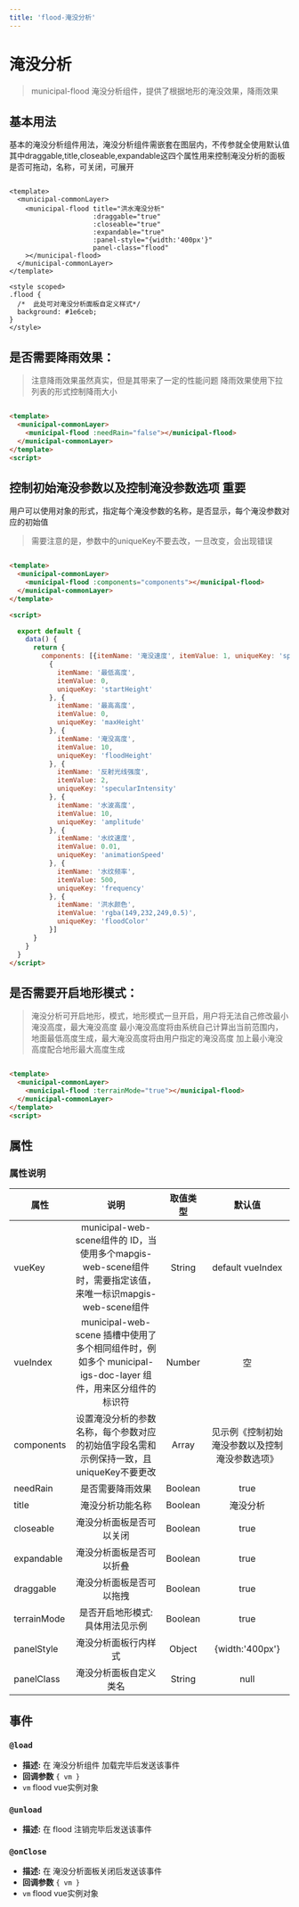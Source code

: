 ```yaml
---
title: 'flood-淹没分析'
---
```


# 淹没分析

> municipal-flood 淹没分析组件，提供了根据地形的淹没效果，降雨效果

## 基本用法

基本的淹没分析组件用法，淹没分析组件需嵌套在图层内，不传参就全使用默认值 其中draggable,title,closeable,expandable这四个属性用来控制淹没分析的面板是否可拖动，名称，可关闭，可展开

```vue

<template>
  <municipal-commonLayer>
    <municipal-flood title="洪水淹没分析"
                     :draggable="true"
                     :closeable="true"
                     :expandable="true"
                     :panel-style="{width:'400px'}"
                     panel-class="flood"
    ></municipal-flood>
  </municipal-commonLayer>
</template>

<style scoped>
.flood {
  /*  此处可对淹没分析面板自定义样式*/
  background: #1e6ceb;
}
</style>
```

## 是否需要降雨效果：

> 注意降雨效果虽然真实，但是其带来了一定的性能问题
> 降雨效果使用下拉列表的形式控制降雨大小

```html

<template>
  <municipal-commonLayer>
    <municipal-flood :needRain="false"></municipal-flood>
  </municipal-commonLayer>
</template>
<script>
```

## 控制初始淹没参数以及控制淹没参数选项 重要

用户可以使用对象的形式，指定每个淹没参数的名称，是否显示，每个淹没参数对应的初始值
> 需要注意的是，参数中的uniqueKey不要去改，一旦改变，会出现错误

```html

<template>
  <municipal-commonLayer>
    <municipal-flood :components="components"></municipal-flood>
  </municipal-commonLayer>
</template>

<script>

  export default {
    data() {
      return {
        components: [{itemName: '淹没速度', itemValue: 1, uniqueKey: 'speed'},
          {
            itemName: '最低高度',
            itemValue: 0,
            uniqueKey: 'startHeight'
          }, {
            itemName: '最高高度',
            itemValue: 0,
            uniqueKey: 'maxHeight'
          }, {
            itemName: '淹没高度',
            itemValue: 10,
            uniqueKey: 'floodHeight'
          }, {
            itemName: '反射光线强度',
            itemValue: 2,
            uniqueKey: 'specularIntensity'
          }, {
            itemName: '水波高度',
            itemValue: 10,
            uniqueKey: 'amplitude'
          }, {
            itemName: '水纹速度',
            itemValue: 0.01,
            uniqueKey: 'animationSpeed'
          }, {
            itemName: '水纹频率',
            itemValue: 500,
            uniqueKey: 'frequency'
          }, {
            itemName: '洪水颜色',
            itemValue: 'rgba(149,232,249,0.5)',
            uniqueKey: 'floodColor'
          }]
      }
    }
  }
</script>
```

## 是否需要开启地形模式：

> 淹没分析可开启地形，模式，地形模式一旦开启，用户将无法自己修改最小淹没高度，最大淹没高度
> 最小淹没高度将由系统自己计算出当前范围内，地面最低高度生成，最大淹没高度将由用户指定的淹没高度
> 加上最小淹没高度配合地形最大高度生成

```html

<template>
  <municipal-commonLayer>
    <municipal-flood :terrainMode="true"></municipal-flood>
  </municipal-commonLayer>
</template>
<script>
```

## 属性

### 属性说明

属性|说明|取值类型|默认值
--|:--:|:--:|:--:
vueKey|municipal-web-scene组件的 ID，当使用多个mapgis-web-scene组件时，需要指定该值，来唯一标识mapgis-web-scene组件|String|default vueIndex|当
vueIndex|municipal-web-scene 插槽中使用了多个相同组件时，例如多个 municipal-igs-doc-layer 组件，用来区分组件的标识符|Number|空
components|设置淹没分析的参数名称，每个参数对应的初始值字段名需和示例保持一致，且uniqueKey不要更改|Array|见示例《控制初始淹没参数以及控制淹没参数选项》
needRain|是否需要降雨效果|Boolean|true
title|淹没分析功能名称|Boolean|淹没分析
closeable|淹没分析面板是否可以关闭|Boolean|true
expandable|淹没分析面板是否可以折叠|Boolean|true
draggable|淹没分析面板是否可以拖拽|Boolean|true
terrainMode|是否开启地形模式:具体用法见示例|Boolean|true
panelStyle|淹没分析面板行内样式|Object|{width:'400px'}
panelClass|淹没分析面板自定义类名|String|null

## 事件

### `@load`

- **描述:** 在 淹没分析组件 加载完毕后发送该事件
- **回调参数** `{ vm }`
- `vm` flood vue实例对象

### `@unload`

- **描述:** 在 flood 注销完毕后发送该事件

### `@onClose`

- **描述:** 在 淹没分析面板关闭后发送该事件
- **回调参数** `{ vm }`
- `vm` flood vue实例对象


